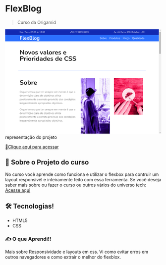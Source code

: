 # FlexBlog
> Curso da Origamid 

![preview](.github/preview.png)
representação do projeto

[🔗Clique aqui para acessar](https://atilacsilva.github.io/flexblog) 

## 👾 Sobre o Projeto do curso
No curso você aprende como funciona e utilizar o flexbox para contruir um layout responsivél e inteiramente feito com essa ferramenta.
Se você deseja saber mais sobre ou fazer o curso ou outros vários do universo tech: [Acesse aqui](https://www.origamid.com/)

## 🛠️ Tecnologias!
- HTML5
- CSS


### ✍️ O que Aprendi!!
Mais sobre Responsividade e layouts em css.
Vi como evitar erros em outros navegadores e como extrair o melhor do flexblox.
